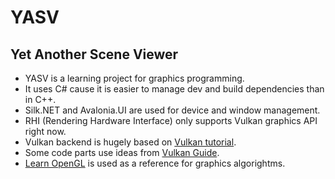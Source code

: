 # YASV
## Yet Another Scene Viewer
* YASV is a learning project for graphics programming.
* It uses C# cause it is easier to manage dev and build dependencies than in C++.
* Silk.NET and Avalonia.UI are used for device and window management.
* RHI (Rendering Hardware Interface) only supports Vulkan graphics API right now.
* Vulkan backend is hugely based on [Vulkan tutorial](https://vulkan-tutorial.com/).
* Some code parts use ideas from [Vulkan Guide](https://vkguide.dev/).
* [Learn OpenGL](https://learnopengl.com/) is used as a reference for graphics algorightms.
